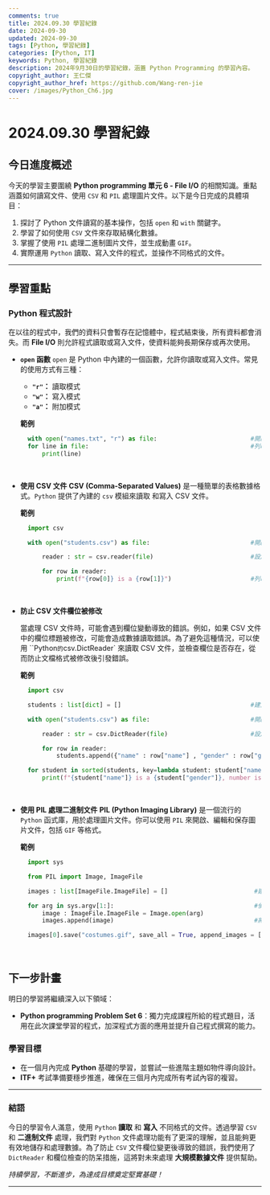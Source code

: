 ```yaml
---
comments: true
title: 2024.09.30 學習紀錄
date: 2024-09-30
updated: 2024-09-30
tags: [Python, 學習紀錄]
categories: [Python, IT]
keywords: Python, 學習紀錄
description: 2024年9月30日的學習紀錄，涵蓋 Python Programming 的學習內容。
copyright_author: 王仁傑
copyright_author_href: https://github.com/Wang-ren-jie
cover: /images/Python_Ch6.jpg
---
```


# 2024.09.30 學習紀錄

## 今日進度概述

今天的學習主要圍繞 **Python programming 單元 6 - File I/O** 的相關知識。重點涵蓋如何讀寫文件、使用 `CSV` 和 `PIL` 處理圖片文件。以下是今日完成的具體項目：

1. 探討了 Python 文件讀寫的基本操作，包括 `open` 和 `with` 關鍵字。
2. 學習了如何使用 `CSV` 文件來存取結構化數據。
3. 掌握了使用 `PIL` 處理二進制圖片文件，並生成動畫 `GIF`。
4. 實際運用 `Python` 讀取、寫入文件的程式，並操作不同格式的文件。

---

## 學習重點

### Python 程式設計

在以往的程式中，我們的資料只會暫存在記憶體中，程式結束後，所有資料都會消失。而 **File I/O** 則允許程式讀取或寫入文件，使資料能夠長期保存或再次使用。

- **`open` 函數**
    `open` 是 Python 中內建的一個函數，允許你讀取或寫入文件。常見的使用方式有三種：
    - **`"r"`：** 讀取模式
    - **`"w"`：** 寫入模式
    - **`"a"`：** 附加模式

  **範例**
  ```python
    with open("names.txt", "r") as file:                          #開啟 names.txt 檔案
    for line in file:                                             #列印 names.txt 內儲存的文字
        print(line)

  ```


</br>

- **使用 CSV 文件**
  **CSV (Comma-Separated Values\)** 是一種簡單的表格數據格式。`Python` 提供了內建的 `csv` 模組來讀取 和寫入 CSV 文件。

  **範例**
  ```python
    import csv

    with open("students.csv") as file:                            #開啟 students.txt 檔案

        reader : str = csv.reader(file)                           #設定 reader 為讀取檔案文字

        for row in reader:
            print(f"{row[0]} is a {row[1]}")                      #列印檔案文字

  ```


</br>

- **防止 CSV 文件欄位被修改**

  當處理 CSV 文件時，可能會遇到欄位變動導致的錯誤。例如，如果 CSV 文件中的欄位標題被修改，可能會造成數據讀取錯誤。為了避免這種情況，可以使用 ``Python` 的 `csv.DictReader` 來讀取 CSV 文件，並檢查欄位是否存在，從而防止文檔格式被修改後引發錯誤。

  **範例**
  ```python
    import csv

    students : list[dict] = []                                    #建立空串列

    with open("students.csv") as file:                            #開啟 students.txt 檔案

        reader : str = csv.DictReader(file)                       #設定 reader 為讀取檔案

        for row in reader:                                                                                      #將檔案內容依照特定欄位轉換為字典
            students.append({"name" : row["name"] , "gender" : row["gender"] , "number" : row["number"]})

    for student in sorted(students, key=lambda student: student["name"], reverse = False):                      #排序 : key = 依照的是哪個欄位 ; reverse = 是否為反向排序 (預設為 False)
        print(f"{student["name"]} is a {student["gender"]}, number is {student["number"]}" )                    #將字典內容按照特定欄位字母順序排序，以 lambda 用於代替 def 並設定排序依據

  ```
</br>


- **使用 PIL 處理二進制文件**
  **PIL (Python Imaging Library\)** 是一個流行的 `Python` 函式庫，用於處理圖片文件。你可以使用 `PIL` 來開啟、編輯和保存圖片文件，包括 `GIF` 等格式。

  **範例**
  ```python
    import sys

    from PIL import Image, ImageFile

    images : list[ImageFile.ImageFile] = []                        #建立圖片 list

    for arg in sys.argv[1:]:                                       #偵測使用的圖片檔案
        image : ImageFile.ImageFile = Image.open(arg)
        images.append(image)                                       #將使用圖片名稱輸入

    images[0].save("costumes.gif", save_all = True, append_images = [images[1]], duration = 200, loop = 0)     #將圖片儲存並建立為 gif 檔案

  ```
</br>


## 下一步計畫

明日的學習將繼續深入以下領域：

- **Python programming Problem Set 6**：獨力完成課程所給的程式題目，活用在此次課堂學習的程式，加深程式方面的應用並提升自己程式撰寫的能力。

### 學習目標

- 在一個月內完成 **Python** 基礎的學習，並嘗試一些進階主題如物件導向設計。
- **ITF+** 考試準備要穩步推進，確保在三個月內完成所有考試內容的複習。

---

### 結語

今日的學習令人滿意，使用 `Python` **讀取** 和 **寫入** 不同格式的文件。透過學習 `CSV` 和 **二進制文件** 處理，我們對 `Python` 文件處理功能有了更深的理解，並且能夠更有效地儲存和處理數據。為了防止 `CSV` 文件欄位變更後導致的錯誤，我們使用了 `DictReader` 和欄位檢查的防呆措施，這將對未來處理 **大規模數據文件** 提供幫助。


_持續學習，不斷進步，為達成目標奠定堅實基礎！_

---
